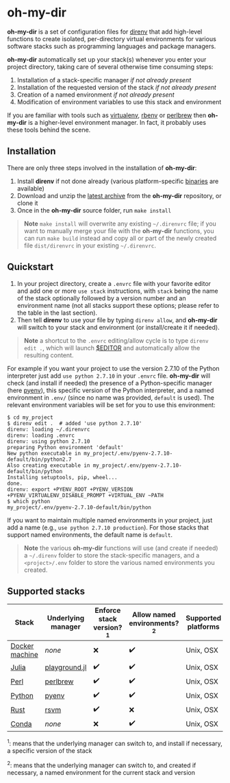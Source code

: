 # oh-my-dir

**oh-my-dir** is a set of configuration files for [direnv](http://direnv.net/) that add high-level functions to create isolated, per-directory virtual environments for various software stacks such as programming languages and package managers.

**oh-my-dir** automatically set up your stack(s) whenever you enter your project directory, taking care of several otherwise time consuming steps:
1. Installation of a stack-specific manager *if not already present*
2. Installation of the requested version of the stack *if not already present*
3. Creation of a named environment *if not already present*
4. Modification of environment variables to use this stack and environment

If you are familiar with tools such as [virtualenv](https://virtualenv.pypa.io/en/stable/), [rbenv](https://github.com/rbenv/rbenv) or [perlbrew](https://perlbrew.pl/) then **oh-my-dir** is a higher-level environment manager. In fact, it probably uses these tools behind the scene.

## Installation

There are only three steps involved in the installation of **oh-my-dir**:

1. Install **direnv** if not done already (various platform-specific [binaries](https://github.com/direnv/direnv/releases) are available)
1. Download and unzip the [latest archive](https://github.com/ajmazurie/oh-my-dir/archive/master.zip) from the **oh-my-dir** repository, or clone it
2. Once in the **oh-my-dir** source folder, run `make install`

> **Note** `make install` will overwrite any existing `~/.direnvrc` file; if you want to manually merge your file with the **oh-my-dir** functions, you can run `make build` instead and copy all or part of the newly created file `dist/direnvrc` in your existing `~/.direnvrc`.

## Quickstart

1. In your project directory, create a `.envrc` file with your favorite editor and add one or more `use stack` instructions, with `stack` being the name of the stack optionally followed by a version number and an environment name (not all stacks support these options; please refer to the table in the last section).
2. Then tell **direnv** to use your file by typing `direnv allow`, and **oh-my-dir** will switch to your stack and environment (or install/create it if needed).

> **Note** a shortcut to the `.envrc` editing/allow cycle is to type `direnv edit .`, which will launch [$EDITOR](https://en.wikibooks.org/wiki/Guide_to_Unix/Environment_Variables#EDITOR) and automatically allow the resulting content.

For example if you want your project to use the version 2.7.10 of the Python interpreter just add `use python 2.7.10` in your `.envrc` file. **oh-my-dir** will check (and install if needed) the presence of a Python-specific manager (here [pyenv](https://github.com/yyuu/pyenv)), this specific version of the Python interpreter, and a named environment in `.env/` (since no name was provided, `default` is used). The relevant environment variables will be set for you to use this environment:

```console
$ cd my_project
$ direnv edit .  # added 'use python 2.7.10'
direnv: loading ~/.direnvrc                                                                         
direnv: loading .envrc
direnv: using python 2.7.10
preparing Python environment 'default'
New python executable in my_project/.env/pyenv-2.7.10-default/bin/python2.7
Also creating executable in my_project/.env/pyenv-2.7.10-default/bin/python
Installing setuptools, pip, wheel...
done.
direnv: export +PYENV_ROOT +PYENV_VERSION +PYENV_VIRTUALENV_DISABLE_PROMPT +VIRTUAL_ENV ~PATH
$ which python
my_project/.env/pyenv-2.7.10-default/bin/python
```

If you want to maintain multiple named environments in your project, just add a name (e.g., `use python 2.7.10 production`). For those stacks that support named environments, the default name is `default`.

> **Note** the various **oh-my-dir** functions will use (and create if needed) a `~/.direnv` folder to store the stack-specific managers, and a `<project>/.env` folder to store the various named environments you created.

## Supported stacks

Stack | Underlying<br>manager | Enforce<br>stack version?<sup>1</sup> | Allow named<br>environments?<sup>2</sup> | Supported<br>platforms | Status
--- | --- | --- | --- | --- | ---
[Docker machine](https://docs.docker.com/machine/overview/) | *none* | :x: | :heavy_check_mark: | Unix, OSX | Stable
[Julia](http://julialang.org/) | [playground.jl](https://github.com/Rory-Finnegan/Playground.jl) | :heavy_check_mark: | :heavy_check_mark: | Unix, OSX | Beta
[Perl](https://www.perl.org/) | [perlbrew](http://perlbrew.pl/) | :heavy_check_mark: | :heavy_check_mark: | Unix, OSX | Stable
[Python](https://www.python.org/) | [pyenv](https://github.com/yyuu/pyenv) | :heavy_check_mark: | :heavy_check_mark: | Unix, OSX | Stable
[Rust](https://www.rust-lang.org/) | [rsvm](http://sdepold.github.io/rsvm/) | :heavy_check_mark: | :x: | Unix, OSX | Stable
[Conda](http://conda.pydata.org/docs/) | *none* | :x: | :heavy_check_mark: | Unix, OSX | Beta

<sup>1</sup>: means that the underlying manager can switch to, and install if necessary, a specific version of the stack

<sup>2</sup>: means that the underlying manager can switch to, and created if necessary, a named environment for the current stack and version
